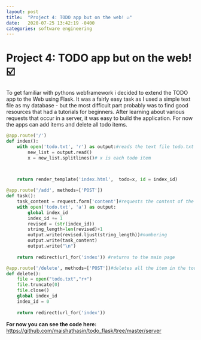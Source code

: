 ```yaml
---
layout: post
title:  "Project 4: TODO app but on the web! ☑️"
date:   2020-07-25 13:42:19 -0400
categories: software engineering
---
```


# Project 4: TODO app but on the web! ☑️

To get familiar with pythons webframework i decided to extend the TODO app to the Web using Flask. It was a fairly easy task as I used a simple text file as my database - but the most difficult part probably was to find good resources that had a tutorials for beginners. After learning about various requests that occur in a server, it was easy to build the application. For now the apps can add items and delete all todo items.

```python
@app.route('/')
def index():
    with open('todo.txt', 'r') as output:#reads the text file todo.txt which i am using a database
        new_list = output.read()
        x = new_list.splitlines()# x is each todo item 
        


    return render_template('index.html',  todo=x, id = index_id)

@app.route('/add', methods=['POST'])
def task():
    task_content = request.form['content']#requests the content of the todo item
    with open('todo.txt', 'a') as output:
        global index_id
        index_id += 1
        revised = (str(index_id))
        string_length=len(revised)+1
        output.write(revised.ljust(string_length))#numbering 
        output.write(task_content)
        output.write("\n")
        
    return redirect(url_for('index')) #returns to the main page

@app.route('/delete', methods=['POST'])#deletes all the item in the todo list
def delete():
    file = open("todo.txt","r+")
    file.truncate(0)
    file.close()
    global index_id
    index_id = 0
        
    return redirect(url_for('index'))


```

    


**For now you can see the code here:**
https://github.com/maishathasin/todo_flask/tree/master/server